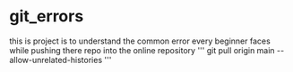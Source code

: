 # git_errors
this is project is to understand the common error every beginner faces while pushing there repo into the online repository
'''
git pull origin main --allow-unrelated-histories
'''
